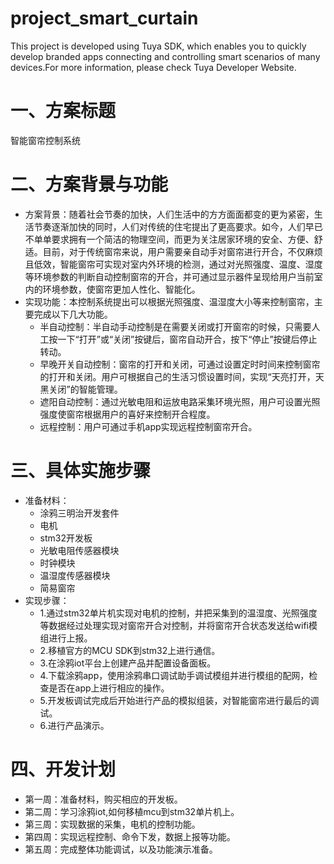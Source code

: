 # project_smart_curtain
This project is developed using Tuya SDK, which enables you to quickly develop branded apps connecting and controlling smart scenarios of many devices.For more information, please check Tuya Developer Website.

一、方案标题
==
智能窗帘控制系统

二、方案背景与功能
==
* 方案背景：随着社会节奏的加快，人们生活中的方方面面都变的更为紧密，生活节奏逐渐加快的同时，人们对传统的住宅提出了更高要求。如今，人们早已不单单要求拥有一个简洁的物理空间，而更为关注居家环境的安全、方便、舒适。目前，对于传统窗帘来说，用户需要亲自动手对窗帘进行开合，不仅麻烦且低效，智能窗帘可实现对室内外环境的检测，通过对光照强度、温度、湿度等环境参数的判断自动控制窗帘的开合，并可通过显示器件呈现给用户当前室内的环境参数，使窗帘更加人性化、智能化。
* 实现功能：本控制系统提出可以根据光照强度、温湿度大小等来控制窗帘，主要完成以下几大功能。
  * 半自动控制：半自动手动控制是在需要关闭或打开窗帘的时候，只需要人工按一下“打开”或“关闭”按键后，窗帘自动开合，按下“停止”按键后停止转动。
  * 早晚开关自动控制：窗帘的打开和关闭，可通过设置定时时间来控制窗帘的打开和关闭。用户可根据自己的生活习惯设置时间，实现“天亮打开，天黑关闭”的智能管理。
  * 遮阳自动控制：通过光敏电阻和运放电路采集环境光照，用户可设置光照强度使窗帘根据用户的喜好来控制开合程度。
  * 远程控制：用户可通过手机app实现远程控制窗帘开合。

三、具体实施步骤
==
* 准备材料：
  * 涂鸦三明治开发套件
  * 电机
  * stm32开发板
  * 光敏电阻传感器模块
  * 时钟模块
  * 温湿度传感器模块
  * 简易窗帘
* 实现步骤：
  * 1.通过stm32单片机实现对电机的控制，并把采集到的温湿度、光照强度等数据经过处理实现对窗帘开合对控制，并将窗帘开合状态发送给wifi模组进行上报。
  * 2.移植官方的MCU SDK到stm32上进行通信。
  * 3.在涂鸦iot平台上创建产品并配置设备面板。
  * 4.下载涂鸦app，使用涂鸦串口调试助手调试模组并进行模组的配网，检查是否在app上进行相应的操作。
  * 5.开发板调试完成后开始进行产品的模拟组装，对智能窗帘进行最后的调试。
  * 6.进行产品演示。

四、开发计划
==
* 第一周：准备材料，购买相应的开发板。
* 第二周：学习涂鸦iot,如何移植mcu到stm32单片机上。
* 第三周：实现数据的采集，电机的控制功能。
* 第四周：实现远程控制、命令下发，数据上报等功能。
* 第五周：完成整体功能调试，以及功能演示准备。
